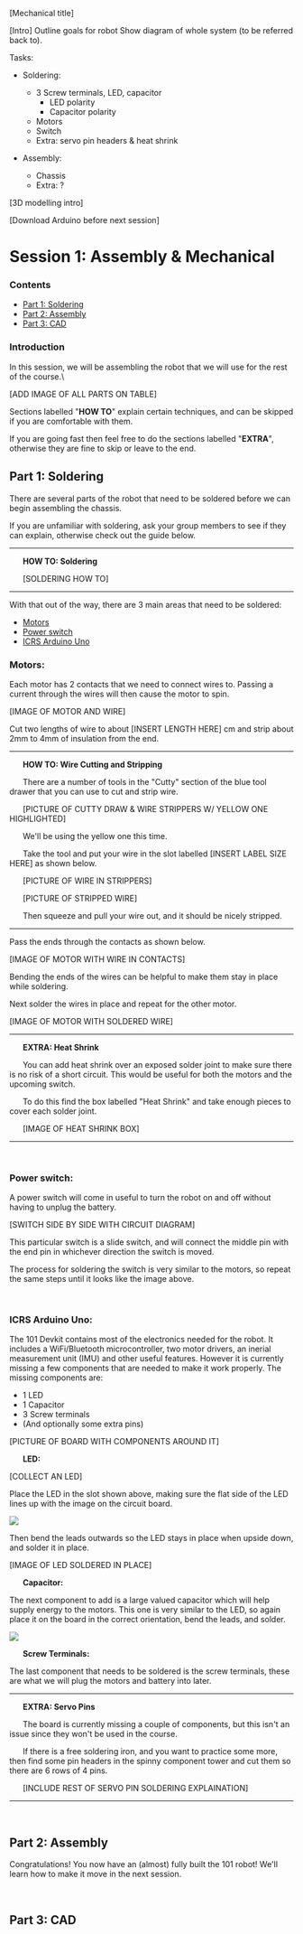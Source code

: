 [Mechanical title]

[Intro]
Outline goals for robot
Show diagram of whole system (to be referred back to).

Tasks:

* Soldering:
    * 3 Screw terminals, LED, capacitor
        * LED polarity
        * Capacitor polarity
    * Motors
    * Switch
    * Extra: servo pin headers & heat shrink

* Assembly:
    * Chassis
    * Extra: ?

[3D modelling intro]

[Download Arduino before next session]

# Session 1: Assembly & Mechanical

### Contents
* [Part 1: Soldering](#part-1-soldering)
* [Part 2: Assembly](#part-2-assembly)
* [Part 3: CAD](#part-3-cad)

### Introduction

In this session, we will be assembling the robot that we will use for the rest of the course.\

[ADD IMAGE OF ALL PARTS ON TABLE]

Sections labelled "**HOW TO**" explain certain techniques, and can be skipped if you are comfortable with them.

If you are going fast then feel free to do the sections labelled "**EXTRA**", otherwise they are fine to skip or leave to the end.

## Part 1: Soldering

There are several parts of the robot that need to be soldered before we can begin assembling the chassis.

If you are unfamiliar with soldering, ask your group members to see if they can explain, otherwise check out the guide below.

--------------------------------------------------------------------------------------------------------------------------------------------------

&nbsp;&nbsp;&nbsp;&nbsp;&nbsp;&nbsp;**HOW TO: Soldering**

&nbsp;&nbsp;&nbsp;&nbsp;&nbsp;&nbsp;[SOLDERING HOW TO]

--------------------------------------------------------------------------------------------------------------------------------------------------

With that out of the way, there are 3 main areas that need to be soldered:
* [Motors](#motors)
* [Power switch](#power-switch)
* [ICRS Arduino Uno](#icrs-arduino-uno)

### Motors:

Each motor has 2 contacts that we need to connect wires to. Passing a current through the wires will then cause the motor to spin.

[IMAGE OF MOTOR AND WIRE]

Cut two lengths of wire to about [INSERT LENGTH HERE] cm and strip about 2mm to 4mm of insulation from the end. 




--------------------------------------------------------------------------------------------------------------------------------------------------

&nbsp;&nbsp;&nbsp;&nbsp;&nbsp;&nbsp;**HOW TO: Wire Cutting and Stripping**

&nbsp;&nbsp;&nbsp;&nbsp;&nbsp;&nbsp;There are a number of tools in the "Cutty" section of the blue tool drawer that you can use to cut and strip wire.

&nbsp;&nbsp;&nbsp;&nbsp;&nbsp;&nbsp;[PICTURE OF CUTTY DRAW & WIRE STRIPPERS W/ YELLOW ONE HIGHLIGHTED]

&nbsp;&nbsp;&nbsp;&nbsp;&nbsp;&nbsp;We'll be using the yellow one this time.

&nbsp;&nbsp;&nbsp;&nbsp;&nbsp;&nbsp;Take the tool and put your wire in the slot labelled [INSERT LABEL SIZE HERE] as shown below.

&nbsp;&nbsp;&nbsp;&nbsp;&nbsp;&nbsp;[PICTURE OF WIRE IN STRIPPERS]

&nbsp;&nbsp;&nbsp;&nbsp;&nbsp;&nbsp;[PICTURE OF STRIPPED WIRE]

&nbsp;&nbsp;&nbsp;&nbsp;&nbsp;&nbsp;Then squeeze and pull your wire out, and it should be nicely stripped.

--------------------------------------------------------------------------------------------------------------------------------------------------




Pass the ends through the contacts as shown below.

[IMAGE OF MOTOR WITH WIRE IN CONTACTS]

Bending the ends of the wires can be helpful to make them stay in place while soldering. 

Next solder the wires in place and repeat for the other motor.

[IMAGE OF MOTOR WITH SOLDERED WIRE]




--------------------------------------------------------------------------------------------------------------------------------------------------

&nbsp;&nbsp;&nbsp;&nbsp;&nbsp;&nbsp;**EXTRA: Heat Shrink**

&nbsp;&nbsp;&nbsp;&nbsp;&nbsp;&nbsp;You can add heat shrink over an exposed solder joint to make sure there is no risk of a short circuit. This would be useful for both the motors and the upcoming switch.

&nbsp;&nbsp;&nbsp;&nbsp;&nbsp;&nbsp;To do this find the box labelled "Heat Shrink" and take enough pieces to cover each solder joint.

&nbsp;&nbsp;&nbsp;&nbsp;&nbsp;&nbsp;[IMAGE OF HEAT SHRINK BOX]

--------------------------------------------------------------------------------------------------------------------------------------------------

<br>

### Power switch:

A power switch will come in useful to turn the robot on and off without having to unplug the battery.

[SWITCH SIDE BY SIDE WITH CIRCUIT DIAGRAM]

This particular switch is a slide switch, and will connect the middle pin with the end pin in whichever direction the switch is moved.

The process for soldering the switch is very similar to the motors, so repeat the same steps until it looks like the image above.


<br>

### ICRS Arduino Uno:

The 101 Devkit contains most of the electronics needed for the robot. It includes a WiFi/Bluetooth microcontroller, two motor drivers, an inerial measurement unit (IMU) and other useful features. However it is currently missing a few components that are needed to make it work properly. The missing components are:
* 1 LED
* 1 Capacitor
* 3 Screw terminals
* (And optionally some extra pins)

[PICTURE OF BOARD WITH COMPONENTS AROUND IT]

&nbsp;&nbsp;&nbsp;&nbsp;&nbsp;&nbsp;**LED:**

[COLLECT AN LED]

Place the LED in the slot shown above, making sure the flat side of the LED lines up with the image on the circuit board.

![](/2023/Images/led-polarity.png)

Then bend the leads outwards so the LED stays in place when upside down, and solder it in place.

[IMAGE OF LED SOLDERED IN PLACE]

&nbsp;&nbsp;&nbsp;&nbsp;&nbsp;&nbsp;**Capacitor:**

The next component to add is a large valued capacitor which will help supply energy to the motors. This one is very similar to the LED, so again place it on the board in the correct orientation, bend the leads, and solder.

![](/2023/Images/capacitor-polarity.png)

&nbsp;&nbsp;&nbsp;&nbsp;&nbsp;&nbsp;**Screw Terminals:**

The last component that needs to be soldered is the screw terminals, these are what we will plug the motors and battery into later.



--------------------------------------------------------------------------------------------------------------------------------------------------

&nbsp;&nbsp;&nbsp;&nbsp;&nbsp;&nbsp;**EXTRA: Servo Pins**

&nbsp;&nbsp;&nbsp;&nbsp;&nbsp;&nbsp;The board is currently missing a couple of components, but this isn't an issue since they won't be used in the course.

&nbsp;&nbsp;&nbsp;&nbsp;&nbsp;&nbsp;If there is a free soldering iron, and you want to practice some more, then find some pin headers in the spinny component tower and cut them so there are 6 rows of 4 pins.

&nbsp;&nbsp;&nbsp;&nbsp;&nbsp;&nbsp;[INCLUDE REST OF SERVO PIN SOLDERING EXPLAINATION]

--------------------------------------------------------------------------------------------------------------------------------------------------



<br>

## Part 2: Assembly

Congratulations! You now have an (almost) fully built the 101 robot! We'll learn how to make it move in the next session.

<br>

## Part 3: CAD